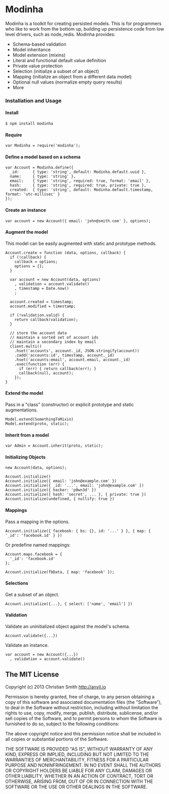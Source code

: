# Modinha

Modinha is a toolkit for creating persisted models. This is for programmers who like to work from the bottom up, building up persistence code from low level drivers, such as node_redis. Modinha provides:

* Schema-based validation
* Model inheritance
* Model extension (mixins)
* Literal and functional default value definition
* Private value protection
* Selection (initialize a subset of an object)
* Mapping (initialize an object from a different data model)
* Optional null values (normalize empty query results)
* More



### Installation and Usage

#### Install

    $ npm install modinha

#### Require

    var Modinha = require('modinha');

#### Define a model based on a schema

    var Account = Modinha.define({
      _id:      { type: 'string', default: Modinha.default.uuid },
      name:     { type: 'string' },
      email:    { type: 'string', required: true, format: 'email' },
      hash:     { type: 'string', required: true, private: true },
      created:  { type: 'string', default: Modinha.default.timestamp, format: 'utc-millisec' }
    });

#### Create an instance

    var account = new Account({ email: 'john@smith.com' }, options);


#### Augment the model

This model can be easily augmented with static and prototype methods.

    Account.create = function (data, options, callback) {
      if (!callback) {
        callback = options;
        options = {};    
      }
      
      var account = new Account(data, options)
        , validation = account.validate()
        , timestamp = Date.now()
        ;
      
      account.created = timestamp;
      account.modified = timestamp;
      
      if (!validation.valid) { 
        return callback(validation); 
      }
      
      // store the account data
      // maintain a sorted set of account ids
      // maintain a secondary index by email
      client.multi()
        .hset('accounts', account._id, JSON.stringify(account))    
        .zadd('accounts:id', timestamp, account._id)               
        .hset('accounts:email', account.email, account._id)        
        .exec(function (err) {
          if (err) { return callback(err); }
          callback(null, account);
        });
    }

#### Extend the model

Pass in a "class" (constructor) or explicit prototype and static augmentations.

    Model.extend(SomethingToMixin)
    Model.extend(proto, static);

#### Inherit from a model

    var Admin = Account.inherit(proto, static);

#### Initializing Objects

    new Account(data, options);
    
    Account.initialize()
    Account.initialize({ email: 'john@example.com' })
    Account.initialize({ _id: '...', email: 'john@example.com' })
    Account.initialize({ hacker: 'p0wn3d' })
    Account.initialize({ hash: 'secret', ... }, { private: true })
    Account.initialize(undefined, { nullify: true })
    
    
#### Mappings

Pass a mapping in the options.

    Account.initialize({ facebook: { bs: {}, id: '...' } }, { map: { '_id': 'facebook.id' } })

Or predefine named mappings:

    Account.maps.facebook = {
      '_id': 'facebook.id'
    };

    Account.initialize(fbData, { map: 'facebook' });


#### Selections

Get a subset of an object.

    Account.initialize({...}, { select: ['name', 'email'] })


#### Validation

Validate an uninitialized object against the model's schema.

    Account.validate({...})

Validate an instance.

    var account = new Account({...})
      , validation = account.validate()


## The MIT License

Copyright (c) 2013 Christian Smith http://anvil.io

Permission is hereby granted, free of charge, to any person obtaining a copy
of this software and associated documentation files (the "Software"), to deal
in the Software without restriction, including without limitation the rights
to use, copy, modify, merge, publish, distribute, sublicense, and/or sell
copies of the Software, and to permit persons to whom the Software is
furnished to do so, subject to the following conditions:

The above copyright notice and this permission notice shall be included in
all copies or substantial portions of the Software.

THE SOFTWARE IS PROVIDED "AS IS", WITHOUT WARRANTY OF ANY KIND, EXPRESS OR
IMPLIED, INCLUDING BUT NOT LIMITED TO THE WARRANTIES OF MERCHANTABILITY,
FITNESS FOR A PARTICULAR PURPOSE AND NONINFRINGEMENT. IN NO EVENT SHALL THE
AUTHORS OR COPYRIGHT HOLDERS BE LIABLE FOR ANY CLAIM, DAMAGES OR OTHER
LIABILITY, WHETHER IN AN ACTION OF CONTRACT, TORT OR OTHERWISE, ARISING FROM,
OUT OF OR IN CONNECTION WITH THE SOFTWARE OR THE USE OR OTHER DEALINGS IN
THE SOFTWARE.
